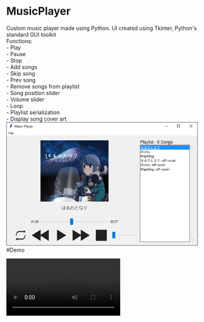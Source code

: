 # MusicPlayer
Custom music player made using Python. UI created using Tkinter, Python's standard GUI toolkit  
Functions:  
      - Play  
      - Pause  
      - Stop  
      - Add songs  
      - Skip song  
      - Prev song  
      - Remove songs from playlist   
      - Song position slider  
      - Volume slider  
      - Loop  
      - Playlist serialization  
      - Display song cover art  
![Alt text](schau_musicplayer.PNG?raw=true "SC Music Player")  
#Demo  

![Alt text](schau_musicplayer_demo.mp4 "SC Music Player Demo")
